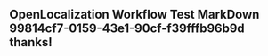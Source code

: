 <properties
ms.topic="hero-topic"
ms.test1="hero-topic"
ms.test2="test"/>


## OpenLocalization Workflow Test MarkDown 99814cf7-0159-43e1-90cf-f39fffb96b9d thanks!



<!--HONumber=Aug16_HO1-->


